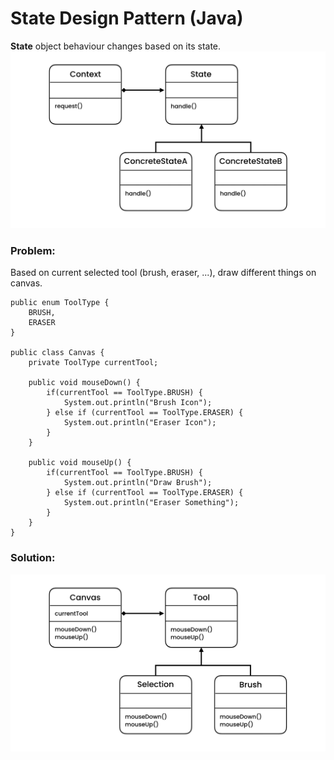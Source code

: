 # State Design Pattern (Java)

**State** object behaviour changes based on its state.
![](https://github.com/shamy1st/design-pattern-state/blob/main/uml.png)
### Problem: 
Based on current selected tool (brush, eraser, ...), draw different things on canvas.

    public enum ToolType {
        BRUSH,
        ERASER
    }

    public class Canvas {
        private ToolType currentTool;

        public void mouseDown() {
            if(currentTool == ToolType.BRUSH) {
                System.out.println("Brush Icon");
            } else if (currentTool == ToolType.ERASER) {
                System.out.println("Eraser Icon");
            }
        }

        public void mouseUp() {
            if(currentTool == ToolType.BRUSH) {
                System.out.println("Draw Brush");
            } else if (currentTool == ToolType.ERASER) {
                System.out.println("Eraser Something");
            }
        }
    }
### Solution:
![](https://github.com/shamy1st/design-pattern-state/blob/main/uml-solution.png)
